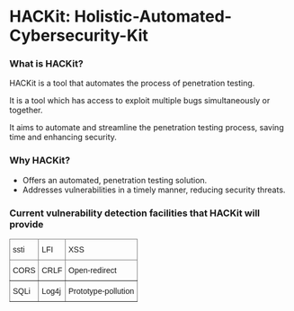 # HACKit: Holistic-Automated-Cybersecurity-Kit
### What is HACKit?

HACKit is a tool that automates the process of penetration testing.

It is a tool which has access to exploit multiple bugs simultaneously or together.

It aims to automate and streamline the penetration testing process, saving time and enhancing security.​

### Why HACKit?

- Offers an automated, penetration testing solution.
- Addresses vulnerabilities in a timely manner, reducing security threats.​

### Current vulnerability detection facilities that HACKit will provide

<style type="text/css">
.tg  {border-collapse:collapse;border-spacing:0;}
.tg td{border-color:black;border-style:solid;border-width:1px;font-family:Arial, sans-serif;font-size:14px;
  overflow:hidden;padding:10px 5px;word-break:normal;}
.tg th{border-color:black;border-style:solid;border-width:1px;font-family:Arial, sans-serif;font-size:14px;
  font-weight:normal;overflow:hidden;padding:10px 5px;word-break:normal;}
.tg .tg-0pky{border-color:inherit;text-align:left;vertical-align:top}
</style>
<table class="tg">
<thead>
  <tr>
    <th class="tg-0pky">ssti</th>
    <th class="tg-0pky">LFI</th>
    <th class="tg-0pky">XSS</th>
  </tr>
</thead>
<tbody>
  <tr>
    <td class="tg-0pky">CORS</td>
    <td class="tg-0pky">CRLF</td>
    <td class="tg-0pky">Open-redirect</td>
  </tr>
  <tr>
    <td class="tg-0pky">SQLi</td>
    <td class="tg-0pky">Log4j</td>
    <td class="tg-0pky">Prototype-pollution</td>
  </tr>
</tbody>
</table>
